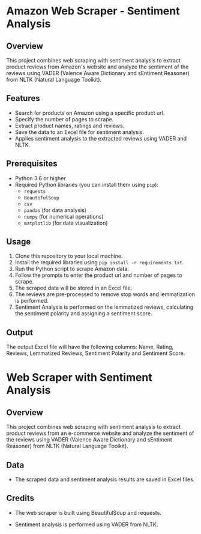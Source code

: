 # Amazon Web Scraper - Sentiment Analysis 

## Overview

This project combines web scraping with sentiment analysis to extract product reviews from Amazon's website and analyze the sentiment of the reviews using VADER (Valence Aware Dictionary and sEntiment Reasoner) from NLTK (Natural Language Toolkit).

## Features

- Search for products on Amazon using a specific product url.
- Specify the number of pages to scrape.
- Extract product names, ratings and reviews.
- Save the data to an Excel file for sentiment analysis.
- Applies sentiment analysis to the extracted reviews using VADER and NLTK.

## Prerequisites

- Python 3.6 or higher
- Required Python libraries (you can install them using `pip`):
  - `requests`
  - `BeautifulSoup`
  - `csv`
  - `pandas` (for data analysis)
  - `numpy` (for numerical operations)
  - `matplotlib` (for data visualization)

## Usage

1. Clone this repository to your local machine.
2. Install the required libraries using `pip install -r requirements.txt`.
3. Run the Python script to scrape Amazon data.
4. Follow the prompts to enter the product url and number of pages to scrape.
5. The scraped data will be stored in an Excel file.
6. The reviews are pre-processed to remove stop words and lemmatization is performed.
7. Sentiment Analysis is performed on the lemmatized reviews, calculating the sentiment polarity and assigning a sentiment score.

## Output

The output Excel file will have the following columns:  Name, Rating, Reviews, Lemmatized Reviews, Sentiment Polarity and Sentiment Score.

# Web Scraper with Sentiment Analysis

## Overview

This project combines web scraping with sentiment analysis to extract product reviews from an e-commerce website and analyze the sentiment of the reviews using VADER (Valence Aware Dictionary and sEntiment Reasoner) from NLTK (Natural Language Toolkit).



## Data

- The scraped data and sentiment analysis results are saved in Excel files. 

## Credits

- The web scraper is built using BeautifulSoup and requests.

- Sentiment analysis is performed using VADER from NLTK.


